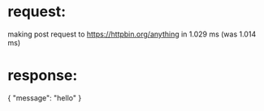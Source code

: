# request:

making post request to https://httpbin.org/anything in 1.029 ms (was 1.014 ms)

# response:

{
    "message": "hello"
}
